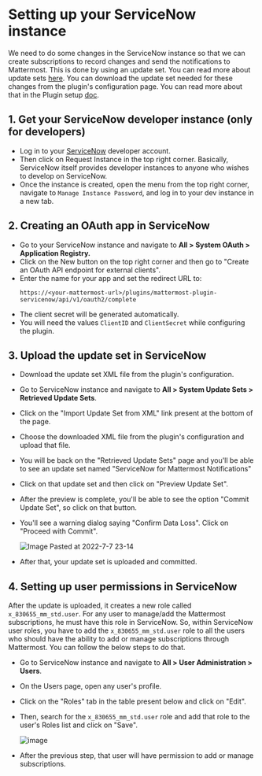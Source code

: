 # Setting up your ServiceNow instance

We need to do some changes in the ServiceNow instance so that we can create subscriptions to record changes and send the notifications to Mattermost. This is done by using an update set. You can read more about update sets [here](https://docs.servicenow.com/bundle/sandiego-application-development/page/build/system-update-sets/concept/system-update-sets.html). You can download the update set needed for these changes from the plugin's configuration page. You can read more about that in the Plugin setup [doc](./plugin_setup.md).

## 1. Get your ServiceNow developer instance (only for developers)
  - Log in to your [ServiceNow](https://developer.servicenow.com) developer account.
  - Then click on Request Instance in the top right corner. Basically, ServiceNow itself provides developer instances to anyone who wishes to develop on ServiceNow.
  - Once the instance is created, open the menu from the top right corner, navigate to `Manage Instance Password`, and log in to your dev instance in a new tab.

## 2. Creating an OAuth app in ServiceNow

- Go to your ServiceNow instance and navigate to **All > System OAuth > Application Registry.**
- Click on the New button on the top right corner and then go to "Create an OAuth API endpoint for external clients".
- Enter the name for your app and set the redirect URL to:
    ```
    https://<your-mattermost-url>/plugins/mattermost-plugin-servicenow/api/v1/oauth2/complete
    ````
- The client secret will be generated automatically.
- You will need the values `ClientID` and `ClientSecret` while configuring the plugin.

## 3. Upload the update set in ServiceNow

- Download the update set XML file from the plugin's configuration.
- Go to ServiceNow instance and navigate to **All > System Update Sets > Retrieved Update Sets**.
- Click on the "Import Update Set from XML" link present at the bottom of the page.
- Choose the downloaded XML file from the plugin's configuration and upload that file.
- You will be back on the "Retrieved Update Sets" page and you'll be able to see an update set named "ServiceNow for Mattermost Notifications"
- Click on that update set and then click on "Preview Update Set".
- After the preview is complete, you'll be able to see the option "Commit Update Set", so click on that button.
- You'll see a warning dialog saying "Confirm Data Loss". Click on "Proceed with Commit".

    ![Image Pasted at 2022-7-7 23-14](https://user-images.githubusercontent.com/77336594/186408425-8bb71211-deaf-4c61-b906-64dc4f51acde.png)

- After that, your update set is uploaded and committed.

## 4. Setting up user permissions in ServiceNow

After the update is uploaded, it creates a new role called `x_830655_mm_std.user`. For any user to manage/add the Mattermost subscriptions, he must have this role in ServiceNow. So, within ServiceNow user roles, you have to add the `x_830655_mm_std.user` role to all the users who should have the ability to add or manage subscriptions through Mattermost. You can follow the below steps to do that.

- Go to ServiceNow instance and navigate to **All > User Administration > Users**.
- On the Users page, open any user's profile. 
- Click on the "Roles" tab in the table present below and click on "Edit".
- Then, search for the `x_830655_mm_std.user` role and add that role to the user's Roles list and click on "Save".

    ![image](https://user-images.githubusercontent.com/77336594/186422364-0d5507ad-8392-4cd8-b1e6-93e9c7e44d90.png)

- After the previous step, that user will have permission to add or manage subscriptions.
